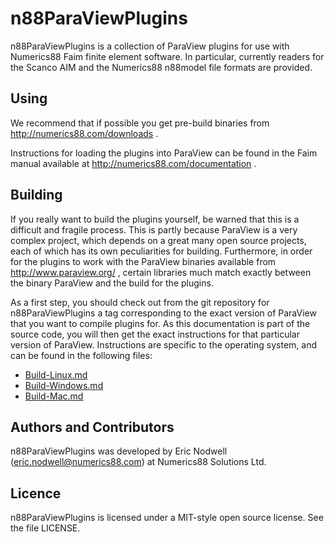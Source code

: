 # n88ParaViewPlugins

n88ParaViewPlugins is a collection of ParaView plugins for use with Numerics88 Faim finite
element software. In particular, currently readers for the Scanco AIM and the Numerics88
n88model file formats are provided.


## Using

We recommend that if possible you get pre-build binaries from http://numerics88.com/downloads .

Instructions for loading the plugins into ParaView can be found in the Faim manual
available at http://numerics88.com/documentation .

## Building

If you really want to build the plugins yourself, be warned that this is a difficult and
fragile process. This is partly because ParaView is a very complex project, which depends
on a great many open source projects, each of which has its own peculiarities for building.
Furthermore, in order for the plugins to work with the ParaView binaries available
from http://www.paraview.org/ , certain libraries much match exactly between the binary
ParaView and the build for the plugins.

As a first step, you should check out from the git repository for
n88ParaViewPlugins a tag corresponding to the exact version of ParaView that you want to compile
plugins for. As this documentation is part of the source code, you will then get the
exact instructions for that particular version of ParaView. Instructions are specific
to the operating system, and can be found in the following files:

- [Build-Linux.md](./Build-Linux.md)
- [Build-Windows.md](./Build-Windows.md)
- [Build-Mac.md](./Build-Mac.md)


## Authors and Contributors

n88ParaViewPlugins was developed by Eric Nodwell (eric.nodwell@numerics88.com) at Numerics88
Solutions Ltd.


## Licence

n88ParaViewPlugins is licensed under a MIT-style open source license. See the file LICENSE.
